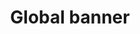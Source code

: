 ---
layout: component-documentation
sectionKey: Components
eleventyNavigation:
  parent: Components
title: Global banner
description: Used to communicate important information on throughout GOV.UK
whenToUse:
  'The global banner is activated in the following event:

  - General election

  - Special topic that Number 10 wants us to promote'
whenNotToUse: 
accessibilty:
howItWorks:
  'A site-wide (global) banner can be activated to convey important information on GOV.UK which is not deemed emergency-level information. Unlike the emergency banner, we show a user the global banner no more than 3 times, by storing the view count in a cookie.


  Information and image of this component is available on the <a class="govuk-link" href="https://docs.publishing.service.gov.uk/manual/global-banner.html" rel="noopener noreferrer" target="_blank">Developer docs (open in a new tab)</a>.'
variations:
  0:
    title:
    description:

insights:
  0:
    title: Site-wide banner and featured homepage promo for the 2024 General Election
    link: https://docs.google.com/document/d/16B-lygYgDHT-gwbjTHQaNsdx9_y2Ikdg2wiU5ekio4w/edit?usp=sharing
    description: Information regarding the site-wide banner during the 2024 General Election
    date: May 31, 2024
  1:
    title: Global banner performance
    link: https://docs.google.com/document/d/1ltH8ydXj_W_clYimAtf1MGwQksITxz-q5Yk9E9H5yBY/edit?usp=sharing
    description: Performance of the global banner during COVID and Brexit
    date: May 1, 2020

designSystems:
  0:
    title:
    link:

issues:
  0:
    title:
    link:

issueLink:
---